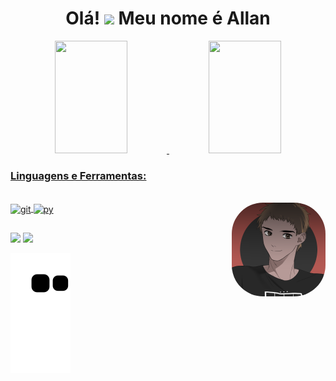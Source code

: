 <h1 align="center">Olá! <img src="https://raw.githubusercontent.com/iampavangandhi/iampavangandhi/master/gifs/Hi.gif" width="30px">  Meu nome é Allan</h1>

<div align="center">
  <a href="https://github.com/AllanArch">
  <img height="180em" width="48%" src="https://github-readme-stats.vercel.app/api?username=allanarch&show_icons=true&theme=ocean_dark&include_all_commits=true&count_private=true"/>
  <img height="180em" width="48%" src="https://github-readme-stats.vercel.app/api/top-langs/?username=allanarch&layout=compact&langs_count=7&theme=ocean_dark"/>
</div>

<h3 align="left">Linguagens e Ferramentas:</h3>
<div style="display: inline_block"><br>
  <img align="center" alt="git" height="30" width="40" src="https://www.vectorlogo.zone/logos/git-scm/git-scm-icon.svg">
  <img align="center" alt="py" height="30" width="40" src="https://cdn.jsdelivr.net/gh/devicons/devicon/icons/python/python-original.svg" />
  <img align="right" alt="pic" height="150" style="border-radius:50px;" src="https://github.com/AllanArch/AllanArch/blob/main/Avatar.png?raw=true">
</div>

##

<div> 
  <a href = "mailto:stallanfy@gmail.com"><img src="https://img.shields.io/badge/-Gmail-%23333?style=for-the-badge&logo=gmail&logoColor=white" target="_blank"></a>
  <a href="https://www.linkedin.com/in/allan-fernandes-895055228/" target="_blank"><img src="https://img.shields.io/badge/-LinkedIn-%230077B5?style=for-the-badge&       logo=linkedin&logoColor=white" target="_blank"></a> 

![Snake animation](https://github.com/allanarch/allanarch/blob/output/github-contribution-grid-snake.svg)

</div>
